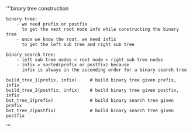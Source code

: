
'''binary tree construction

    binary tree:
        - we need prefix or postfix
          to get the next root node info while constructing the binary tree
        - once we know the root, we need infix
          to get the left sub tree and right sub tree

    binary search tree:
        - left sub tree nodes < root node < right sub tree nodes
        - infix = sorted(prefix or postfix) because
          infix is always in the ascending order for a binary search tree

    build_tree_1(prefix, infix)     # build binary tree given prefix, infix
    build_tree_2(postfix, infix)    # build binary tree given postfix, infix
    bst_tree_1(prefix)              # build binary search tree given prefix
    bst_tree_2(postfix)             # build binary search tree given postfix

'''
